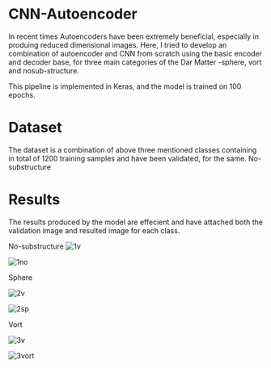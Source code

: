 # CNN-Autoencoder

In recent times Autoencoders have been extremely beneficial, especially in produing reduced dimensional images. Here, I tried to develop an combination of autoencoder and CNN from scratch using the basic encoder and decoder base, for three main categories of the Dar Matter -sphere, vort and nosub-structure. 

This pipeline is implemented in Keras, and the model is trained on 100 epochs. 

# Dataset

The dataset is a combination of above three mentioned classes containing in total of 1200 training samples and have been validated, for the same.
No-substructure 





# Results 

The results produced by the model are effecient and have attached both the validation image and resulted image for each class.

No-substructure
![1v](https://github.com/pranava1709/An-Auto-Encoder-CNN-Model-for-generating-reduced-dimensional-Images-for-Dark-Matter-Data-/assets/60814171/fedc0720-ec67-4e2a-8bfd-eb7a1a5c8c3e)

![1no](https://github.com/pranava1709/An-Auto-Encoder-CNN-Model-for-generating-reduced-dimensional-Images-for-Dark-Matter-Data-/assets/60814171/c21c383e-6cc9-4300-8808-f8aa7be20a0b)

Sphere

![2v](https://github.com/pranava1709/An-Auto-Encoder-CNN-Model-for-generating-reduced-dimensional-Images-for-Dark-Matter-Data-/assets/60814171/3730184f-ff03-43eb-b346-a6fce8d679e0)

![2sp](https://github.com/pranava1709/An-Auto-Encoder-CNN-Model-for-generating-reduced-dimensional-Images-for-Dark-Matter-Data-/assets/60814171/d0dbcb6c-1fd5-4bbd-83ec-e213d9f409e4)

Vort 

![3v](https://github.com/pranava1709/An-Auto-Encoder-CNN-Model-for-generating-reduced-dimensional-Images-for-Dark-Matter-Data-/assets/60814171/9a93f940-32ea-41d1-95b6-425972a0ea54)

![3vort](https://github.com/pranava1709/An-Auto-Encoder-CNN-Model-for-generating-reduced-dimensional-Images-for-Dark-Matter-Data-/assets/60814171/a4f17aaf-d405-41f8-8e3d-47a231604d77)



